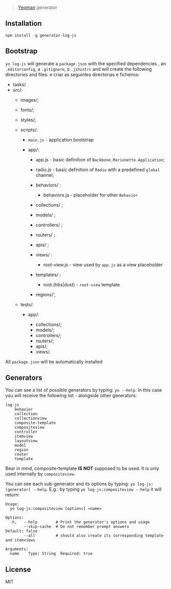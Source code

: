 > [Yeoman](http://yeoman.io) generator

## Installation

`npm install -g generator-log-js`

## Bootstrap

`yo log-js` will generate a `package.json` with the specified dependencies , an `.editorconfig`, a `.gitignore`, a `.jshintrc` and will create the following directories and files: e criar as seguintes directorias e ficheiros:

* tasks/
* src/:
  * images/;
  * fonts/;
  * styles/;
  * scripts/:

      * `main.js` - application bootstrap
      * app/:

          * app.js - basic definition of `Backbone.Marionette.Application`;
          * radio.js - basic definition of `Radio` with a predefined `global` channel;
          * behaviors/ :

              * behaviors.js - placeholder for other `Behavior`

          * collections/ ; 
          * models/ ;
          * controllers/ ;
          * routers/ ;
          * apis/ ;
          * views/ :

              * root-view.js - view used by `app.js` as a view placeholder

          * templates/ :

               * root.(hbs|dust) - `root-view` template

          * regions/',

  * tests/:

      * app/:

          * collections/;
          * models/;
          * controllers/;
          * routers/;
          * apis/;
          * views/.

All `package.json` will be automatically installed

## Generators

You can see a list of possible generators by typing: `yo --help`. In this case you will receive the following list - alongside other generators:

```
log-js
    behavior
    collection
    collectionview
    composite-template
    compositeview
    controller
    itemview
    layoutview
    model
    region
    router
    template
```

Bear in mind, composite-template **IS NOT** supposed to be used. It is only used internally by `compositeview`.

You can see each sub-generator and its options by typing: `yo log-js:[generator] --help`. E.g.: by typing `yo log-js:compositeview --help` it will return:

```
Usage:
  yo log-js:compositeview [options] <name>

Options:
  -h,   --help        # Print the generator's options and usage
        --skip-cache  # Do not remember prompt answers                               Default: false
        --all         # should also create its corresponding template and itemviews

Arguments:
  name    Type: String  Required: true
```

## License

MIT
